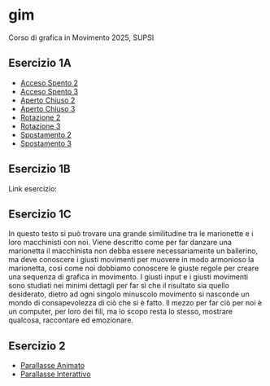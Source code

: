 # gim
Corso di grafica in Movimento 2025, SUPSI

## Esercizio 1A
- [Acceso Spento 2](https://martinazemp.github.io/gim/Esercizio_1A/acceso_spento_2.html)
- [Acceso Spento 3](https://martinazemp.github.io/gim/esercizio_1a/acceso_spento_3.html)
- [Aperto Chiuso 2](https://martinazemp.github.io/gim/esercizio_1a/aperto_chiuso_2.html)
- [Aperto Chiuso 3](https://martinazemp.github.io/gim/esercizio_1a/aperto_chiuso_3.html)
- [Rotazione 2](https://martinazemp.github.io/gim/esercizio_1a/rotazione_2.html)
- [Rotazione 3](https://martinazemp.github.io/gim/esercizio_1a/rotazione_3.html)
- [Spostamento 2](https://martinazemp.github.io/gim/esercizio_1a/spostamento_2.html)
- [Spostamento 3](https://martinazemp.github.io/gim/esercizio_1a/spostamento_3.html)
 

## Esercizio 1B
Link esercizio:

## Esercizio 1C
In questo testo si può trovare una grande similitudine tra le marionette e i loro macchinisti con noi. Viene descritto come per far danzare una marionetta il macchinista non debba essere necessariamente un ballerino, ma deve conoscere i giusti movimenti per muovere in modo armonioso la marionetta, così come noi dobbiamo conoscere le giuste regole per creare una sequenza di grafica in movimento. I giusti input e i giusti movimenti sono studiati nei minimi dettagli per far sì che il risultato sia quello desiderato, dietro ad ogni singolo minuscolo movimento si nasconde un mondo di consapevolezza di ciò che si è fatto.
Il mezzo per far ciò per noi è un computer, per loro dei fili, ma lo scopo resta lo stesso, mostrare qualcosa, raccontare ed emozionare.

## Esercizio 2
- [Parallasse Animato](https://martinazemp.github.io/gim/esercizio_2/index_animato.html)
- [Parallasse Interattivo](https://martinazemp.github.io/gim/esercizio_2/index_interattivo.html)


